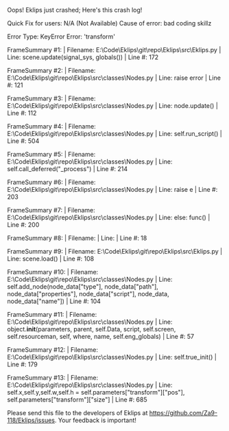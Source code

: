 Oops! Eklips just crashed;
Here's this crash log!

Quick Fix for users: N/A (Not Available)
Cause of error: bad coding skillz

Error Type: KeyError
Error: 'transform'

FrameSummary #1:
  | Filename: E:\Code\Eklips\git\repo\Eklips\src\Eklips.py
  | Line: scene.update(signal_sys, globals())
  | Line #: 172

FrameSummary #2:
  | Filename: E:\Code\Eklips\git\repo\Eklips\src\classes\Nodes.py
  | Line: raise error
  | Line #: 121

FrameSummary #3:
  | Filename: E:\Code\Eklips\git\repo\Eklips\src\classes\Nodes.py
  | Line: node.update()
  | Line #: 112

FrameSummary #4:
  | Filename: E:\Code\Eklips\git\repo\Eklips\src\classes\Nodes.py
  | Line: self.run_script()
  | Line #: 504

FrameSummary #5:
  | Filename: E:\Code\Eklips\git\repo\Eklips\src\classes\Nodes.py
  | Line: self.call_deferred("_process")
  | Line #: 214

FrameSummary #6:
  | Filename: E:\Code\Eklips\git\repo\Eklips\src\classes\Nodes.py
  | Line: raise e
  | Line #: 203

FrameSummary #7:
  | Filename: E:\Code\Eklips\git\repo\Eklips\src\classes\Nodes.py
  | Line: else: func()
  | Line #: 200

FrameSummary #8:
  | Filename: <string>
  | Line: 
  | Line #: 18

FrameSummary #9:
  | Filename: E:\Code\Eklips\git\repo\Eklips\src\Eklips.py
  | Line: scene.load()
  | Line #: 108

FrameSummary #10:
  | Filename: E:\Code\Eklips\git\repo\Eklips\src\classes\Nodes.py
  | Line: self.add_node(node_data["type"], node_data["path"], node_data["properties"], node_data["script"], node_data, node_data["name"])
  | Line #: 104

FrameSummary #11:
  | Filename: E:\Code\Eklips\git\repo\Eklips\src\classes\Nodes.py
  | Line: object.__init__(parameters, parent, self.Data, script, self.screen, self.resourceman, self, where, name, self.eng_globals)
  | Line #: 57

FrameSummary #12:
  | Filename: E:\Code\Eklips\git\repo\Eklips\src\classes\Nodes.py
  | Line: self.true_init()
  | Line #: 179

FrameSummary #13:
  | Filename: E:\Code\Eklips\git\repo\Eklips\src\classes\Nodes.py
  | Line: self.x,self.y,self.w,self.h              = self.parameters["transform"]["pos"], self.parameters["transform"]["size"]
  | Line #: 685


Please send this file to the developers of Eklips at https://github.com/Za9-118/Eklips/issues. 
Your feedback is important!